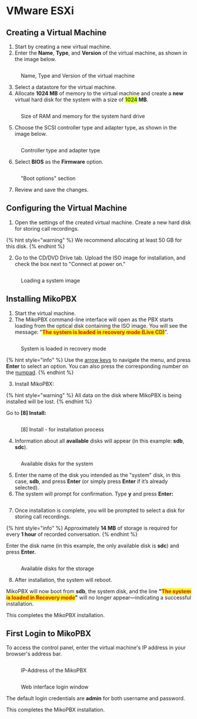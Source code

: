 # VMware ESXi

## Creating a Virtual Machine

1. Start by creating a new virtual machine.
2. Enter the **Name**, **Type**, and **Version** of the virtual machine, as shown in the image below.

<figure><img src="../../.gitbook/assets/image.png" alt=""><figcaption><p>Name, Type and Version of the virtual machine</p></figcaption></figure>

3. Select a datastore for the virtual machine.
4. Allocate **1024 MB** of memory to the virtual machine and create a **new** virtual hard disk for the system with a size of <mark style="color:green;">**1024**</mark>**&#x20;MB**.

<figure><img src="../../.gitbook/assets/image (1).png" alt=""><figcaption><p>Size of RAM and memory for the system hard drive</p></figcaption></figure>

5. Choose the SCSI controller type and adapter type, as shown in the image below.

<figure><img src="../../.gitbook/assets/image (2).png" alt=""><figcaption><p>Controller type and adapter type</p></figcaption></figure>

6. Select **BIOS** as the **Firmware** option.

<figure><img src="../../.gitbook/assets/image (3).png" alt=""><figcaption><p>"Boot options" section</p></figcaption></figure>

7. Review and save the changes.

## Configuring the Virtual Machine

1. Open the settings of the created virtual machine. Create a new hard disk for storing call recordings.

{% hint style="warning" %}
We recommend allocating at least 50 GB for this disk.
{% endhint %}

2. Go to the CD/DVD Drive tab. Upload the ISO image for installation, and check the box next to "Connect at power on."

<figure><img src="../../.gitbook/assets/image (4).png" alt=""><figcaption><p>Loading a system image</p></figcaption></figure>

## Installing MikoPBX

1. Start the virtual machine.
2. The MikoPBX command-line interface will open as the PBX starts loading from the optical disk containing the ISO image. You will see the message: "<mark style="color:red;">**The system is loaded in recovery mode (Live CD)**</mark>".

<figure><img src="../../.gitbook/assets/theSystemIsLoadedInRecoveryMode.png" alt=""><figcaption><p>System is loaded in recovery mode </p></figcaption></figure>

{% hint style="info" %}
Use the [arrow keys](https://en.wikipedia.org/wiki/Arrow_keys) to navigate the menu, and press **Enter** to select an option. You can also press the corresponding number on the [numpad](https://en.wikipedia.org/wiki/Computer_keyboard#Alphanumeric_keys).
{% endhint %}

3. Install MikoPBX:&#x20;

{% hint style="warning" %}
All data on the disk where MikoPBX is being installed will be lost.
{% endhint %}

Go to **\[8] Install:**

<figure><img src="../../.gitbook/assets/8install.png" alt=""><figcaption><p>[8] Install - for installation process </p></figcaption></figure>

4. Information about all **available** disks will appear (in this example: **sdb**, **sdc**).

<figure><img src="../../.gitbook/assets/disksForInstallation.png" alt=""><figcaption><p>Available disks for the system</p></figcaption></figure>

5. Enter the name of the disk you intended as the "system" disk, in this case, **sdb**, and press **Enter** (or simply press **Enter** if it’s already selected).
6. The system will prompt for confirmation. Type **y** and press **Enter:**

<figure><img src="../../.gitbook/assets/confirmInsallation.png" alt=""><figcaption></figcaption></figure>

7. Once installation is complete, you will be prompted to select a disk for storing call recordings.

{% hint style="info" %}
Approximately **14 MB** of storage is required for every **1 hour** of recorded conversation.
{% endhint %}

Enter the disk name (in this example, the only available disk is **sdc**) and press **Enter.**

<figure><img src="../../.gitbook/assets/diskForStorage.png" alt=""><figcaption><p>Available disks for the storage</p></figcaption></figure>

8. After installation, the system will reboot.

MikoPBX will now boot from **sdb**, the system disk, and the line **"**<mark style="color:red;">**The system is loaded in Recovery mode**</mark>**"** will no longer appear—indicating a successful installation.

This completes the MikoPBX installation.

## First Login to MikoPBX

To access the control panel, enter the virtual machine's IP address in your browser's address bar.

<figure><img src="../../.gitbook/assets/ipAddress.png" alt=""><figcaption><p>IP-Address of the MikoPBX</p></figcaption></figure>

<figure><img src="../../.gitbook/assets/browser.png" alt=""><figcaption><p>Web interface login window</p></figcaption></figure>

The default login credentials are **admin** for both username and password.

This completes the MikoPBX installation.
